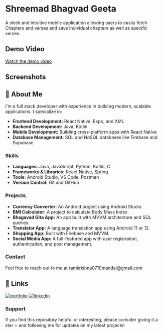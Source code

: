 
# Shreemad Bhagvad Geeta

A sleek and intuitive mobile application allowing users to easily fetch Chapters and verses
and save individual chapters as well as specific verses.

## Demo Video
[Watch the demo video](https://hyuskkczickvvtfpmfsi.supabase.co/storage/v1/object/public/uploads/videos/gita%20demo.mp4?t=2024-09-21T05%3A04%3A28.151Z)
## Screenshots


## 🚀 About Me

I'm a full stack developer with experience in building modern, scalable applications. I specialize in:

- **Frontend Development:** React Native, Expo, and XML
- **Backend Development:** Java, Kotlin
- **Mobile Development:** Building cross-platform apps with React Native
- **Database Management:** SQL and NoSQL databases like Firebase and Supabase

### Skills

- **Languages:** Java, JavaScript, Python, Kotlin, C
- **Frameworks & Libraries:** React Native, Spring
- **Tools:** Android Studio, VS Code, Postman
- **Version Control:** Git and GitHub

### Projects

- **Currency Converter:** An Android project using Android Studio.
- **BMI Calculator:** A project to calculate Body Mass Index.
- **Bhagavad Gita App:** An app built with MVVM architecture and SQL queries.
- **Translator App:** A language translation app using Android 11 or 12.
- **Shopping App:** Built with Firebase and MVVM.
- **Social Media App:** A full-featured app with user registration, authentication, and post management.

### Contact

Feel free to reach out to me at [ramkrishna0710mandal@gmail.com](mailto:ramkrishna0710mandal@gmail.com) 

## 🔗 Links
[![portfolio](https://img.shields.io/badge/my_portfolio-000?style=for-the-badge&logo=ko-fi&logoColor=white)](https://hyuskkczickvvtfpmfsi.supabase.co/storage/v1/object/public/uploads/photos/ram-resume.pdf?t=2024-09-19T19%3A42%3A26.873Z)
[![linkedin](https://img.shields.io/badge/linkedin-0A66C2?style=for-the-badge&logo=linkedin&logoColor=white)](https://www.linkedin.com/in/ramkrishna-mandal-787861283/)

### Support

If you find this repository helpful or interesting, please consider giving it a star ⭐ and following me for updates on my latest projects!



